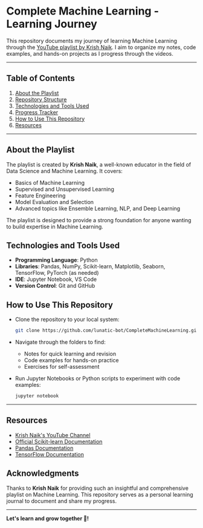 # Complete Machine Learning - Learning Journey

This repository documents my journey of learning Machine Learning through the [YouTube playlist by Krish Naik](https://www.youtube.com/playlist?list=PLZoTAELRMXVPBTrWtJkn3wWQxZkmTXGwe). I aim to organize my notes, code examples, and hands-on projects as I progress through the videos.

---

## Table of Contents

1. [About the Playlist](#about-the-playlist)
2. [Repository Structure](#repository-structure)
3. [Technologies and Tools Used](#technologies-and-tools-used)
4. [Progress Tracker](#progress-tracker)
5. [How to Use This Repository](#how-to-use-this-repository)
6. [Resources](#resources)

---

## About the Playlist

The playlist is created by **Krish Naik**, a well-known educator in the field of Data Science and Machine Learning. It covers:

- Basics of Machine Learning
- Supervised and Unsupervised Learning
- Feature Engineering
- Model Evaluation and Selection
- Advanced topics like Ensemble Learning, NLP, and Deep Learning

The playlist is designed to provide a strong foundation for anyone wanting to build expertise in Machine Learning.

## Technologies and Tools Used

- **Programming Language**: Python
- **Libraries**: Pandas, NumPy, Scikit-learn, Matplotlib, Seaborn, TensorFlow, PyTorch (as needed)
- **IDE**: Jupyter Notebook, VS Code
- **Version Control**: Git and GitHub

## How to Use This Repository

- Clone the repository to your local system:
  ```bash
  git clone https://github.com/lunatic-bot/CompleteMachineLearning.git
  ```
- Navigate through the folders to find:

  - Notes for quick learning and revision
  - Code examples for hands-on practice
  - Exercises for self-assessment

- Run Jupyter Notebooks or Python scripts to experiment with code examples:
  ```bash
  jupyter notebook
  ```

---

## Resources

- [Krish Naik's YouTube Channel](https://www.youtube.com/c/KrishNaik)
- [Official Scikit-learn Documentation](https://scikit-learn.org/)
- [Pandas Documentation](https://pandas.pydata.org/)
- [TensorFlow Documentation](https://www.tensorflow.org/)

## Acknowledgments

Thanks to **Krish Naik** for providing such an insightful and comprehensive playlist on Machine Learning. This repository serves as a personal learning journal to document and share my progress.

---

**Let's learn and grow together 🚀!**
